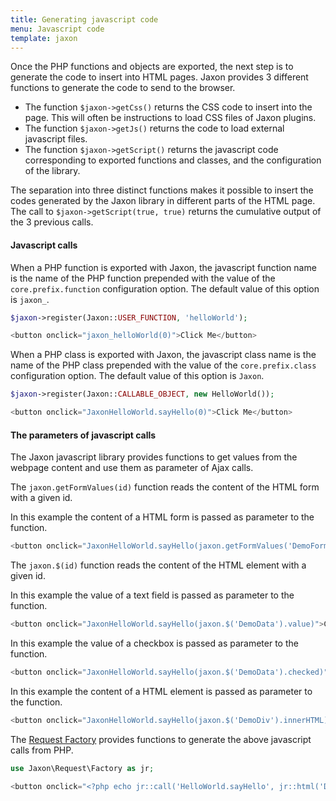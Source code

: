 ```yaml
---
title: Generating javascript code
menu: Javascript code
template: jaxon
---
```


Once the PHP functions and objects are exported, the next step is to generate the code to insert into HTML pages.
Jaxon provides 3 different functions to generate the code to send to the browser.

- The function `$jaxon->getCss()` returns the CSS code to insert into the page. This will often be instructions to load CSS files of Jaxon plugins.
- The function `$jaxon->getJs()` returns the code to load external javascript files.
- The function `$jaxon->getScript()` returns the javascript code corresponding to exported functions and classes, and the configuration of the library.

The separation into three distinct functions makes it possible to insert the codes generated by the Jaxon library in different parts of the HTML page.  
The call to `$jaxon->getScript(true, true)` returns the cumulative output of the 3 previous calls.

#### Javascript calls

When a PHP function is exported with Jaxon, the javascript function name is the name of the PHP function prepended with the value of the `core.prefix.function` configuration option. The default value of this option is `jaxon_`.

```php
$jaxon->register(Jaxon::USER_FUNCTION, 'helloWorld');
```
```javascript
<button onclick="jaxon_helloWorld(0)">Click Me</button>
```

When a PHP class is exported with Jaxon, the javascript class name is the name of the PHP class prepended with the value of the `core.prefix.class` configuration option. The default value of this option is `Jaxon`.

```php
$jaxon->register(Jaxon::CALLABLE_OBJECT, new HelloWorld());
```
```javascript
<button onclick="JaxonHelloWorld.sayHello(0)">Click Me</button>
```

#### The parameters of javascript calls

The Jaxon javascript library provides functions to get values from the webpage content and use them as parameter of Ajax calls.

The `jaxon.getFormValues(id)` function reads the content of the HTML form with a given id.

In this example the content of a HTML form is passed as parameter to the function.
```php
<button onclick="JaxonHelloWorld.sayHello(jaxon.getFormValues('DemoForm'))">Click Me</button>
````

The `jaxon.$(id)` function reads the content of the HTML element with a given id.

In this example the value of a text field is passed as parameter to the function.
```php
<button onclick="JaxonHelloWorld.sayHello(jaxon.$('DemoData').value)">Click Me</button>
````

In this example the value of a checkbox is passed as parameter to the function.
```php
<button onclick="JaxonHelloWorld.sayHello(jaxon.$('DemoData').checked)">Click Me</button>
````

In this example the content of a HTML element is passed as parameter to the function.
```php
<button onclick="JaxonHelloWorld.sayHello(jaxon.$('DemoDiv').innerHTML)">Click Me</button>
````

The [Request Factory](/docs/requests/factory) provides functions to generate the above javascript calls from PHP.
```php
use Jaxon\Request\Factory as jr;

<button onclick="<?php echo jr::call('HelloWorld.sayHello', jr::html('DemoDiv')) ?>">Click Me</button>
````
